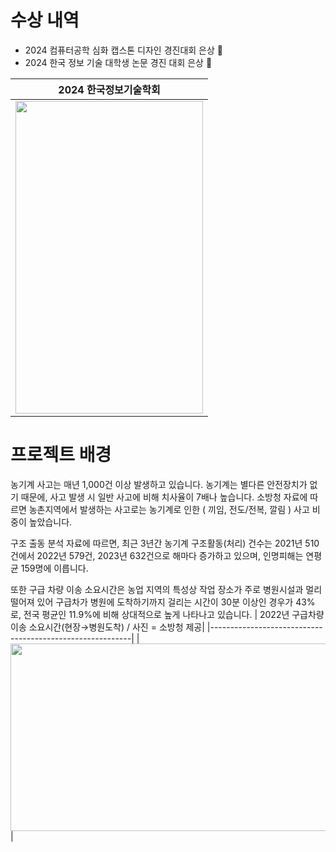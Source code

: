 # 수상 내역
* 2024 컴퓨터공학 심화 캡스톤 디자인 경진대회 은상 🥈
* 2024 한국 정보 기술 대학생 논문 경진 대회 은상 🥈


| 2024 한국정보기술학회                                                   |
|----------------------------------------------------------|
| <img src="https://github.com/user-attachments/assets/b7f94f7f-1ce7-4bf7-b8bf-540cab34b95a" width="300" height="500"> |

# 프로젝트 배경 



농기계 사고는 매년 1,000건 이상 발생하고 있습니다.
농기계는 별다른 안전장치가 없기 때문에, 사고 발생 시 일반 사고에 비해 치사율이 7배나 높습니다.
소방청 자료에 따르면 농촌지역에서 발생하는 사고로는 농기계로 인한 ( 끼임, 전도/전복, 깔림 ) 사고 비중이 높았습니다.

구조 출동 분석 자료에 따르면, 최근 3년간 농기계 구조활동(처리) 건수는 2021년 510건에서 2022년 579건, 2023년 632건으로 해마다 증가하고 있으며, 인명피해는 연평균 159명에 이릅니다.

또한 구급 차량 이송 소요시간은 농업 지역의 특성상 작업 장소가 주로 병원시설과 멀리 떨어져 있어 구급차가 병원에 도착하기까지 걸리는 시간이 30분 이상인 경우가 43%로, 전국 평균인 11.9%에 비해 상대적으로 높게 나타나고 있습니다.
| 2022년 구급차량 이송 소요시간(현장→병원도착) / 사진 = 소방청 제공|
|----------------------------------------------------------|
| <img src="https://github.com/user-attachments/assets/c2b19a49-afcb-440f-ac68-8adab8ea15e6" width="600" height="300"> |


